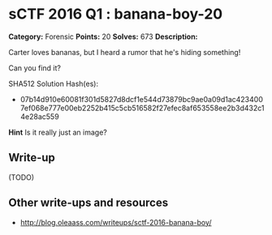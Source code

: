 # sCTF 2016 Q1 : banana-boy-20

**Category:** Forensic
**Points:** 20
**Solves:** 673
**Description:**

Carter loves bananas, but I heard a rumor that he's hiding something!

Can you find it?


SHA512 Solution Hash(es):
* 07b14d910e60081f301d5827d8dcf1e544d73879bc9ae0a09d1ac4234007ef068e777e00eb2252b415c5cb516582f27efec8af653558ee2b3d432c14e28ac559

**Hint**
Is it really just an image?

## Write-up

(TODO)

## Other write-ups and resources

* http://blog.oleaass.com/writeups/sctf-2016-banana-boy/
